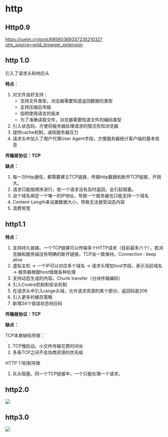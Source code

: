 # http

## Http0.9

https://juejin.cn/post/6856036933723521032?utm_source=gold_browser_extension

## http 1.0

引入了请求头和响应头

**特点**：

1. 对文件良好支持：
   - 支持文件类型，浏览器需要知道返回数据的类型
   - 支持压缩后传输
   - 指明使用语言的版本
   - 为了准确读取文件，浏览器需要知道文件的编码类型
2. 引入状态码，方便将服务器处理请求的情况告知浏览器 
3. 提供cache机制，减轻服务器压力
4. 请求头中加入了用户代理User Agent字段，方便服务器统计客户端的基本信息

**传输层协议：TCP**

**缺点：**

1. 每一次http通信，都需要建立TCP链接，传输http数据和断开TCP链接，开销大。
2. 请求只能按顺序进行，若一个请求没有及时返回，会引起阻塞。
3. 没个域名绑定一个唯一的IP地址，导致一个服务器也只能支持一个域名
4. Content-Length来设置数据大小，导致无法接受动态内容
5. 浪费带宽

## http1.1

**特点：**

1. 支持持久链接。一个TCP链接可以传输多个HTTP请求（目前最多六个），若浏览器和服务端没有明确的断开链接，TCP会一致保持。Connection : keep alive
2. 虚拟主机 -> 一个IP可以对应多个域名 -> 请求头增加host字段，表示当前域名 -> 服务器根据host值做各种处理
3. 支持动态生成的内容。Chunk transfer（分块传输编码）
4. 引入Cookie机制和安全机制
5. 在请求头中引入range头域，允许请求资源的某个部分，返回码是206
6. 引入更多的缓存策略
7. 新增24个错误状态响应码

**传输层协议：TCP**

**缺点：**

TCP本身缺陷导致：

1. TCP慢启动。小文件传输花费时间长
2. 多条TCP之间不会协商资源的优先级

HTTP 1.1机制导致

1. 队头阻塞。同一个TCP链接中，一个只能处理一个请求。

## http2.0

![](https://gitee.com/alvin0216/cdn/raw/master/images/http2.png)

## http3.0

![](https://gitee.com/alvin0216/cdn/raw/master/images/http3.png)
